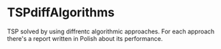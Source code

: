 # TSPdiffAlgorithms
TSP solved by using diffrentc algorithmic approaches. For each approach there's a report written in Polish about its performance.
